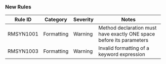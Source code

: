### New Rules

Rule ID | Category | Severity | Notes
--------|----------|----------|--------------------
RMSYN1001  |  Formatting  |  Warning | Method declaration must have exactly ONE space before its parameters
RMSYN1003  |  Formatting  |  Warning | Invalid formatting of a keyword expression